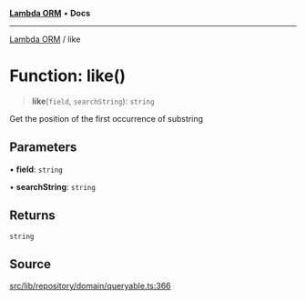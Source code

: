 [**Lambda ORM**](../README.md) • **Docs**

***

[Lambda ORM](../README.md) / like

# Function: like()

> **like**(`field`, `searchString`): `string`

Get the position of the first occurrence of substring

## Parameters

• **field**: `string`

• **searchString**: `string`

## Returns

`string`

## Source

[src/lib/repository/domain/queryable.ts:366](https://github.com/lambda-orm/lambdaorm-base/blob/75309e81097991935956cdab867faba6428c498c/src/lib/repository/domain/queryable.ts#L366)
